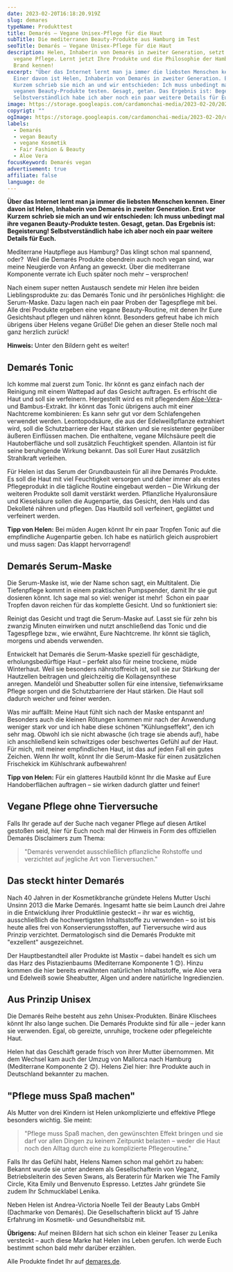 ```yaml
---
date: 2023-02-20T16:18:20.919Z
slug: demares
typeName: Produkttest
title: Demarés – Vegane Unisex-Pflege für die Haut
subTitle: Die mediterranen Beauty-Produkte aus Hamburg im Test
seoTitle: Demarés – Vegane Unisex-Pflege für die Haut
description: Helen, Inhaberin von Demarés in zweiter Generation, setzt auf
  vegane Pflege. Lernt jetzt Ihre Produkte und die Philosophie der Hamburger
  Brand kennen!
excerpt: "Über das Internet lernt man ja immer die liebsten Menschen kennen.
  Einer davon ist Helen, Inhaberin von Demarés in zweiter Generation. Erst vor
  Kurzem schrieb sie mich an und wir entschieden: Ich muss unbedingt mal ihre
  veganen Beauty-Produkte testen. Gesagt, getan. Das Ergebnis ist: Begeisterung!
  Selbstverständlich habe ich aber noch ein paar weitere Details für Euch."
image: https://storage.googleapis.com/cardamonchai-media/2023-02-20/2023-02-17-demares-008-jpg-imagine-c8c8c8_ada8aa_2048_1536/640.webp
copyrigt: ""
ogImage: https://storage.googleapis.com/cardamonchai-media/2023-02-20/demares-og-jpg-imagine-b8b8b8_ada0a0_1200_628/640.webp
labels:
  - Demarés
  - vegan Beauty
  - vegane Kosmetik
  - Fair Fashion & Beauty
  - Aloe Vera
focusKeyword: Demarés vegan
advertisement: true
affiliate: false
language: de
---
```


**Über das Internet lernt man ja immer die liebsten Menschen kennen. Einer davon ist Helen, Inhaberin von Demarés in zweiter Generation. Erst vor Kurzem schrieb sie mich an und wir entschieden: Ich muss unbedingt mal ihre veganen Beauty-Produkte testen. Gesagt, getan. Das Ergebnis ist: Begeisterung! Selbstverständlich habe ich aber noch ein paar weitere Details für Euch.**

Mediterrane Hautpflege aus Hamburg? Das klingt schon mal spannend, oder?  Weil die Demarés Produkte obendrein auch noch vegan sind, war meine Neugierde von Anfang an geweckt. Über die mediterrane Komponente verrate ich Euch später noch mehr – versprochen!

Nach einem super netten Austausch sendete mir Helen ihre beiden Lieblingsprodukte zu: das Demarés Tonic und ihr persönliches Highlight: die Serum-Maske. Dazu lagen nach ein paar Proben der Tagespflege mit bei. Alle drei Produkte ergeben eine vegane Beauty-Routine, mit denen Ihr Eure Gesichtshaut pflegen und nähren könnt. Besonders gefreut habe ich mich übrigens über Helens vegane Grüße! Die gehen an dieser Stelle noch mal ganz herzlich zurück!

**Hinweis:** Unter den Bildern geht es weiter!

<Gallery name="demares-2" />

## Demarés Tonic

Ich komme mal zuerst zum Tonic. Ihr könnt es ganz einfach nach der Reinigung mit einem Wattepad auf das Gesicht auftragen. Es erfrischt die Haut und soll sie verfeinern. Hergestellt wird es mit pflegendem [Aloe-Vera](/tag/aloe-vera)- und Bambus-Extrakt. Ihr könnt das Tonic übrigens auch mit einer Nachtcreme kombinieren: Es kann sehr gut vor dem Schlafengehen verwendet werden. Leontopodsäure, die aus der Edelweißpflanze extrahiert wird, soll die Schutzbarriere der Haut stärken und sie resistenter gegenüber äußeren Einflüssen machen. Die enthaltene, vegane Milchsäure peelt die Hautoberfläche und soll zusätzlich Feuchtigkeit spenden. Allantoin ist für seine beruhigende Wirkung bekannt. Das soll Eurer Haut zusätzlich Strahlkraft verleihen.

Für Helen ist das Serum der Grundbaustein für all ihre Demarés Produkte. Es soll die Haut mit viel Feuchtigkeit versorgen und daher immer als erstes Pflegeprodukt in die tägliche Routine eingebaut werden – Die Wirkung der weiteren Produkte soll damit verstärkt werden. Pflanzliche Hyaluronsäure und Kieselsäure sollen die Augenpartie, das Gesicht, den Hals und das Dekolleté nähren und pflegen. Das Hautbild soll verfeinert, geglättet und verfeinert werden.

**Tipp von Helen:** Bei müden Augen könnt Ihr ein paar Tropfen Tonic auf die empfindliche Augenpartie geben. Ich habe es natürlich gleich ausprobiert und muss sagen: Das klappt hervorragend!

## Demarés Serum-Maske

Die Serum-Maske ist, wie der Name schon sagt, ein Multitalent. Die Tiefenpflege kommt in einem praktischen Pumpspender, damit Ihr sie gut dosieren könnt. Ich sage mal so viel: weniger ist mehr!  Schon ein paar Tropfen davon reichen für das komplette Gesicht. Und so funktioniert sie:

Reinigt das Gesicht und tragt die Serum-Maske auf. Lasst sie für zehn bis zwanzig Minuten einwirken und nutzt anschließend das Tonic und die Tagespflege bzw., wie erwähnt, Eure Nachtcreme. Ihr könnt sie täglich, morgens und abends verwenden.

Entwickelt hat Demarés die Serum-Maske speziell für geschädigte, erholungsbedürftige Haut – perfekt also für meine trockene, müde Winterhaut. Weil sie besonders nährstoffreich ist, soll sie zur Stärkung der Hautzellen beitragen und gleichzeitig die Kollagensynthese anregen. Mandelöl und Sheabutter sollen für eine intensive, tiefenwirksame Pflege sorgen und die Schutzbarriere der Haut stärken. Die Haut soll dadurch weicher und feiner werden.

Was mir auffällt: Meine Haut fühlt sich nach der Maske entspannt an! Besonders auch die kleinen Rötungen kommen mir nach der Anwendung weniger stark vor und ich habe diese schönen "Kühlungseffekt", den ich sehr mag. Obwohl ich sie nicht abwasche (ich trage sie abends auf), habe ich anschließend kein schwitziges oder beschwertes Gefühl auf der Haut. Für mich, mit meiner empfindlichen Haut, ist das auf jeden Fall ein gutes Zeichen. Wenn Ihr wollt, könnt Ihr die Serum-Maske für einen zusätzlichen Frischekick im Kühlschrank aufbewahren!

**Tipp von Helen:** Für ein glatteres Hautbild könnt Ihr die Maske auf Eure Handoberflächen auftragen – sie wirken dadurch glatter und feiner!

## Vegane Pflege ohne Tierversuche

Falls Ihr gerade auf der Suche nach veganer Pflege auf diesen Artikel gestoßen seid, hier für Euch noch mal der Hinweis in Form des offiziellen Demarés Disclaimers zum Thema:

> "Demarés verwendet ausschließlich pflanzliche Rohstoffe und verzichtet auf jegliche Art von Tierversuchen."

## Das steckt hinter Demarés

Nach 40 Jahren in der Kosmetikbranche gründete Helens Mutter Uschi Unsinn 2013 die Marke Demarés. Ingesamt hatte sie beim Launch drei Jahre in die Entwicklung ihrer Produktlinie gesteckt – ihr war es wichtig, ausschließlich die hochwertigsten Inhaltsstoffe zu verwenden – so ist bis heute alles frei von Konservierungsstoffen, auf Tierversuche wird aus Prinzip verzichtet. Dermatologisch sind die Demarés Produkte mit "exzellent" ausgezeichnet.

Der Hauptbestandteil aller Produkte ist Mastix – dabei handelt es sich um das Harz des Pistazienbaums (Mediterrane Komponente 1 😊). Hinzu kommen die hier bereits erwähnten natürlichen Inhaltsstoffe, wie Aloe vera und Edelweiß sowie Sheabutter, Algen und andere natürliche Ingredienzien.

## Aus Prinzip Unisex

Die Demarés Reihe besteht aus zehn Unisex-Produkten. Binäre Klischees könnt Ihr also lange suchen. Die Demarés Produkte sind für alle – jeder kann sie verwenden. Egal, ob gereizte, unruhige, trockene oder pflegeleichte Haut.

Helen hat das Geschäft gerade frisch von ihrer Mutter übernommen. Mit dem Wechsel kam auch der Umzug von Mallorca nach Hamburg (Mediterrane Komponente 2 😊). Helens Ziel hier: Ihre Produkte auch in Deutschland bekannter zu machen.

## "Pflege muss Spaß machen"

Als Mutter von drei Kindern ist Helen unkomplizierte und effektive Pflege besonders wichtig. Sie meint:

> "Pflege muss Spaß machen, den gewünschten Effekt bringen und sie darf vor allen Dingen zu keinem Zeitpunkt belasten – weder die Haut noch den Alltag durch eine zu komplizierte Pflegeroutine."

Falls Ihr das Gefühl habt, Helens Namen schon mal gehört zu haben: Bekannt wurde sie unter anderem als Gesellschafterin von Veganz, Betriebsleiterin des Seven Swans, als Beraterin für Marken wie The Family Circle, Kita Emily und Benvenuto Espresso. Letztes Jahr gründete Sie zudem Ihr Schmucklabel Lenika.

Neben Helen ist Andrea-Victoria Noelle Teil der Beauty Labs GmbH (Dachmarke von Demarés). Die Gesellschafterin blickt auf 15 Jahre Erfahrung im Kosmetik- und Gesundheitsbiz mit.

**Übrigens:** Auf meinen Bildern hat sich schon ein kleiner Teaser zu Lenika versteckt – auch diese Marke hat Helen ins Leben gerufen. Ich werde Euch bestimmt schon bald mehr darüber erzählen.

Alle Produkte findet Ihr auf [demares.de](https://www.demares.de/de).

<Gallery name="demares-1" />
